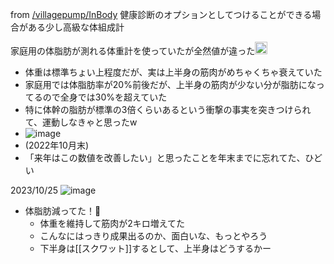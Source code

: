 
from [/villagepump/InBody](https://scrapbox.io/villagepump/InBody)
健康診断のオプションとしてつけることができる場合がある少し高級な体組成計

家庭用の体脂肪が測れる体重計を使っていたが全然値が違った<img src='https://scrapbox.io/api/pages/villagepump/nishio/icon' alt='/villagepump/nishio.icon' height="19.5"/>
- 体重は標準ちょい上程度だが、実は上半身の筋肉がめちゃくちゃ衰えていた
- 家庭用では体脂肪率が20%前後だが、上半身の筋肉が少ない分が脂肪になってるので全身では30%を超えていた
- 特に体幹の脂肪が標準の3倍くらいあるという衝撃の事実を突きつけられて、運動しなきゃと思ったw
- ![image](https://gyazo.com/dcf2445259008bd7beb75f24afb70095/thumb/1000)
- (2022年10月末)
- 「来年はこの数値を改善したい」と思ったことを年末までに忘れてた、ひどい

2023/10/25
![image](https://gyazo.com/f5680eede891ced5d715a6a09b00a3be/thumb/1000)
- 体脂肪減ってた！🎉
    - 体重を維持して筋肉が2キロ増えてた
    - こんなにはっきり成果出るのか、面白いな、もっとやろう
    - 下半身は[[スクワット]]するとして、上半身はどうするかー
